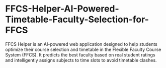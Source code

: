 # FFCS-Helper-AI-Powered-Timetable-Faculty-Selection-for-FFCS
 FFCS Helper is an AI-powered web application designed to help students optimize their course selection and timetable in the Flexible Faculty Course System (FFCS). It predicts the best faculty based on real student ratings and intelligently assigns subjects to time slots to avoid timetable clashes.

